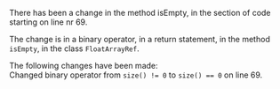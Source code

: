 There has been a change in the method isEmpty, in the section of code starting on line nr 69.
  
The change is in a binary operator, in a return statement, in the method ```isEmpty```, in the class ```FloatArrayRef```.
  
The following changes have been made:  
Changed binary operator from ```size() != 0``` to ```size() == 0``` on line 69.  
